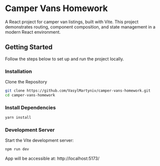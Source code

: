 # Camper Vans Homework
A React project for camper van listings, built with Vite. This project demonstrates routing, component composition, and state management in a modern React environment.

## Getting Started
Follow the steps below to set up and run the project locally.

### Installation
Clone the Repository

```bash 
git clone https://github.com/VasylMartyniv/camper-vans-homework.git
cd camper-vans-homework
```
### Install Dependencies
```bash
yarn install
```

### Development Server
Start the Vite development server:
```bash
npm run dev
```
App will be accessible at:
http://localhost:5173/